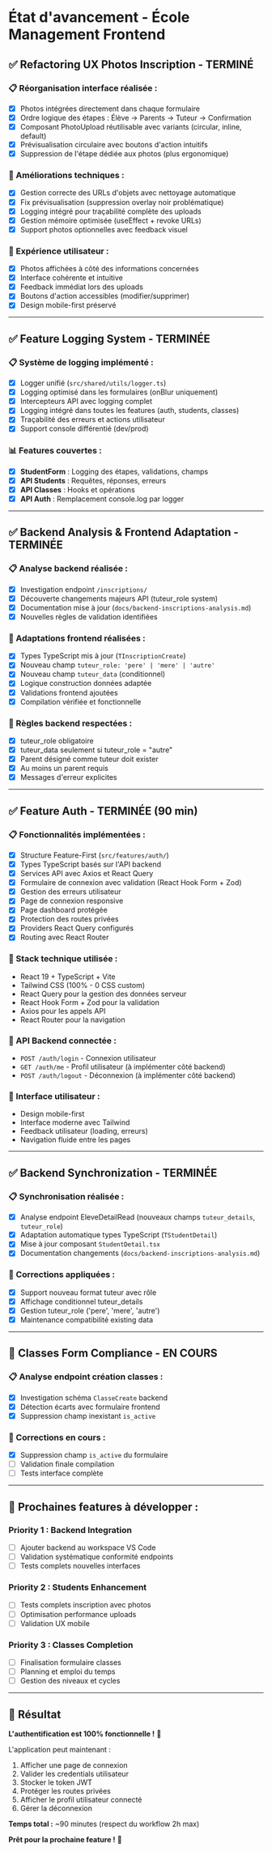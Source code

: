 # État d'avancement - École Management Frontend

## ✅ **Refactoring UX Photos Inscription - TERMINÉ**

### **📋 Réorganisation interface réalisée :**
- [x] Photos intégrées directement dans chaque formulaire
- [x] Ordre logique des étapes : Élève → Parents → Tuteur → Confirmation
- [x] Composant PhotoUpload réutilisable avec variants (circular, inline, default)
- [x] Prévisualisation circulaire avec boutons d'action intuitifs
- [x] Suppression de l'étape dédiée aux photos (plus ergonomique)

### **🔧 Améliorations techniques :**
- [x] Gestion correcte des URLs d'objets avec nettoyage automatique
- [x] Fix prévisualisation (suppression overlay noir problématique)
- [x] Logging intégré pour traçabilité complète des uploads
- [x] Gestion mémoire optimisée (useEffect + revoke URLs)
- [x] Support photos optionnelles avec feedback visuel

### **🎯 Expérience utilisateur :**
- [x] Photos affichées à côté des informations concernées
- [x] Interface cohérente et intuitive
- [x] Feedback immédiat lors des uploads
- [x] Boutons d'action accessibles (modifier/supprimer)
- [x] Design mobile-first préservé

---

## ✅ **Feature Logging System - TERMINÉE**

### **📋 Système de logging implémenté :**
- [x] Logger unifié (`src/shared/utils/logger.ts`)
- [x] Logging optimisé dans les formulaires (onBlur uniquement)
- [x] Intercepteurs API avec logging complet
- [x] Logging intégré dans toutes les features (auth, students, classes)
- [x] Traçabilité des erreurs et actions utilisateur
- [x] Support console différentié (dev/prod)

### **📊 Features couvertes :**
- [x] **StudentForm** : Logging des étapes, validations, champs
- [x] **API Students** : Requêtes, réponses, erreurs
- [x] **API Classes** : Hooks et opérations
- [x] **API Auth** : Remplacement console.log par logger

---

## ✅ **Backend Analysis & Frontend Adaptation - TERMINÉE**

### **📋 Analyse backend réalisée :**
- [x] Investigation endpoint `/inscriptions/` 
- [x] Découverte changements majeurs API (tuteur_role system)
- [x] Documentation mise à jour (`docs/backend-inscriptions-analysis.md`)
- [x] Nouvelles règles de validation identifiées

### **🔧 Adaptations frontend réalisées :**
- [x] Types TypeScript mis à jour (`TInscriptionCreate`)
- [x] Nouveau champ `tuteur_role: 'pere' | 'mere' | 'autre'`
- [x] Nouveau champ `tuteur_data` (conditionnel)
- [x] Logique construction données adaptée
- [x] Validations frontend ajoutées
- [x] Compilation vérifiée et fonctionnelle

### **🎯 Règles backend respectées :**
- [x] tuteur_role obligatoire
- [x] tuteur_data seulement si tuteur_role = "autre"
- [x] Parent désigné comme tuteur doit exister
- [x] Au moins un parent requis
- [x] Messages d'erreur explicites

---

## ✅ **Feature Auth - TERMINÉE (90 min)**

### **📋 Fonctionnalités implémentées :**
- [x] Structure Feature-First (`src/features/auth/`)
- [x] Types TypeScript basés sur l'API backend
- [x] Services API avec Axios et React Query
- [x] Formulaire de connexion avec validation (React Hook Form + Zod)
- [x] Gestion des erreurs utilisateur
- [x] Page de connexion responsive
- [x] Page dashboard protégée
- [x] Protection des routes privées
- [x] Providers React Query configurés
- [x] Routing avec React Router

### **🔧 Stack technique utilisée :**
- React 19 + TypeScript + Vite
- Tailwind CSS (100% - 0 CSS custom)
- React Query pour la gestion des données serveur
- React Hook Form + Zod pour la validation
- Axios pour les appels API
- React Router pour la navigation

### **🎯 API Backend connectée :**
- `POST /auth/login` - Connexion utilisateur
- `GET /auth/me` - Profil utilisateur (à implémenter côté backend)
- `POST /auth/logout` - Déconnexion (à implémenter côté backend)

### **📱 Interface utilisateur :**
- Design mobile-first
- Interface moderne avec Tailwind
- Feedback utilisateur (loading, erreurs)
- Navigation fluide entre les pages

---

## ✅ **Backend Synchronization - TERMINÉE**

### **📋 Synchronisation réalisée :**
- [x] Analyse endpoint EleveDetailRead (nouveaux champs `tuteur_details`, `tuteur_role`)
- [x] Adaptation automatique types TypeScript (`TStudentDetail`)
- [x] Mise à jour composant `StudentDetail.tsx`
- [x] Documentation changements (`docs/backend-inscriptions-analysis.md`)

### **🔧 Corrections appliquées :**
- [x] Support nouveau format tuteur avec rôle
- [x] Affichage conditionnel tuteur_details
- [x] Gestion tuteur_role ('pere', 'mere', 'autre')
- [x] Maintenance compatibilité existing data

---

## 🔄 **Classes Form Compliance - EN COURS**

### **📋 Analyse endpoint création classes :**
- [x] Investigation schéma `ClasseCreate` backend
- [x] Détection écarts avec formulaire frontend
- [x] Suppression champ inexistant `is_active`

### **🔧 Corrections en cours :**
- [x] Suppression champ `is_active` du formulaire
- [ ] Validation finale compilation
- [ ] Tests interface complète

---

## 🚀 **Prochaines features à développer :**

### **Priority 1 : Backend Integration**
- [ ] Ajouter backend au workspace VS Code
- [ ] Validation systématique conformité endpoints
- [ ] Tests complets nouvelles interfaces

### **Priority 2 : Students Enhancement**
- [ ] Tests complets inscription avec photos
- [ ] Optimisation performance uploads
- [ ] Validation UX mobile

### **Priority 3 : Classes Completion**
- [ ] Finalisation formulaire classes
- [ ] Planning et emploi du temps
- [ ] Gestion des niveaux et cycles

---

## 🏁 **Résultat**

**L'authentification est 100% fonctionnelle !** 🎉

L'application peut maintenant :
1. Afficher une page de connexion
2. Valider les credentials utilisateur
3. Stocker le token JWT
4. Protéger les routes privées  
5. Afficher le profil utilisateur connecté
6. Gérer la déconnexion

**Temps total :** ~90 minutes (respect du workflow 2h max)

**Prêt pour la prochaine feature !** 🚀
